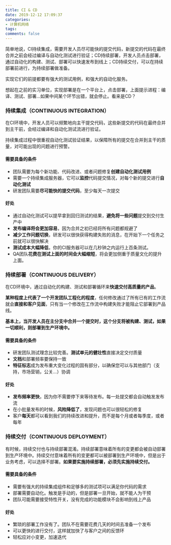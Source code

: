```yaml
---
title: CI & CD
date: 2019-12-12 17:09:37
categories:
- 计算机网络
tags:
comments: false
---
```

简单地说，CI持续集成，需要开发人员尽可能快的提交代码，新提交的代码在最终合并之前会经过编译与自动化测试进行验证；CD持续部署，开发人员点击部署，通过自动化的构建、测试、部署可以快速发布到线上；CD持续交付，可以在持续部署前进行，为持续部署做准备。

实现它们的前提都要有强大的测试用例，和强大的自动化服务。

想起在之前的实习单位，实现部署是在一个平台上，点击部署，上面提示进程：编译、测试、部署...如果中间某个环节出错，就会停止。看来是CD？

<!-- more -->



### 持续集成（CONTINUOUS INTEGRATION）

在CI环境中，开发人员可以频繁地向主干提交代码，这些新提交的代码在最终合并到主干前，会经过编译和自动化测试流进行验证。

持续集成过程中很重视自动化测试验证结果，以保障所有的提交在合并到主干的质量，对可能出现的问题进行预警。

#### 需要具备的条件

- 团队需要为每个新功能、代码改进、或者问题修复**创建自动化测试用例**
- 需要一个持续集成服务器，它可以**监控**代码提交情况，对每个新的提交进行**自动化测试**
- 研发团队需要**尽可能快的提交代码**，至少每天一次提交

#### 好处

- 通过自动化测试可以提早拿到回归测试的结果，**避免将一些问题**提交到交付生产中
- **发布编译将会更加容易**，因为合并之初已经将所有问题都规避了
- **减少工作问题切换**，研发可以很快获得构建失败的消息，在开始下一个任务之前就可以很快解决
- **测试成本大幅降低**，你的CI服务器可以在几秒钟之内运行上百条测试。
- QA团队**花费在测试上面的时间会大幅缩短**，将会更加侧重于质量文化的提升上面。



### 持续部署（CONTINUOUS DELIVERY）

在CD环境中，通过自动化的构建、测试和部署循环来**快速交付高质量的产品**。

**某种程度上代表了一个开发团队工程化的程度**，任何修改通过了所有已有的工作流就会**直接和客户见面**，只有当一个修改在工作流中构建失败才能阻止它部署到产品线。

**基本上，当开发人员在主分支中合并一个提交时，这个分支将被构建、测试，如果一切顺利，则部署到生产环境中。**

#### 需要具备的条件

- 研发团队测试理念比较完善。**测试单元的健壮性**直接决定交付质量
- **文档**和部署频率要保持一致
- **特征标志**成为发布重大变化过程的固有部分，以确保您可以与其他部门（支持，市场营销，公关…）协调

#### 好处

- **发布频率更快**，因为你不需要停下来等待发布。每一处提交都会自动触发发布流
- 在小批量发布的时候，**风险降低了**，发现问题也可以很轻松的修复
- 客户**每天**都可以看到我们的持续改进和提升，而不是每个月或者每季度，或者每年



### 持续交付（CONTINUOUS DEPLOYMENT）

有时候，持续交付也与持续部署混淆。持续部署意味着所有的变更都会被自动部署到生产环境中。持续交付意味着所有的变更都可以被部署到生产环境中，但是出于业务考虑，可以选择不部署。**如果要实施持续部署，必须先实施持续交付。**


#### 需要具备的条件

- 需要有强大的持续集成组件和足够多的测试项可以满足你代码的需求
- 部署需要自动化。触发是手动的，但是部署一旦开始，就不能人为干预
- 团队可能需要接受特性开关，没有完成的功能模块不会影响到线上产品

#### 好处

- 繁琐的部署工作没有了。团队不在需要花费几天的时间去准备一个发布
- 可以更快的进行交付，这样就加快了与客户之间的反馈环
- 轻松应对小变更，加速迭代